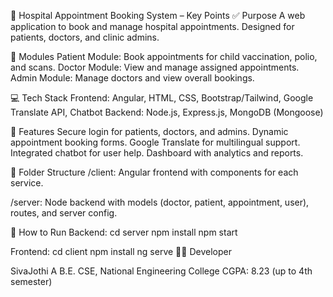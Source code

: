 🏥 Hospital Appointment Booking System – Key Points
✅ Purpose
A web application to book and manage hospital appointments.
Designed for patients, doctors, and clinic admins.

🧩 Modules
Patient Module: Book appointments for child vaccination, polio, and scans.
Doctor Module: View and manage assigned appointments.
Admin Module: Manage doctors and view overall bookings.

💻 Tech Stack
Frontend: Angular, HTML, CSS, Bootstrap/Tailwind, Google Translate API, Chatbot
Backend: Node.js, Express.js, MongoDB (Mongoose)

🔐 Features
Secure login for patients, doctors, and admins.
Dynamic appointment booking forms.
Google Translate for multilingual support.
Integrated chatbot for user help.
Dashboard with analytics and reports.

📂 Folder Structure
/client: Angular frontend with components for each service.

/server: Node backend with models (doctor, patient, appointment, user), routes, and server config.

🚀 How to Run
Backend:
cd server
npm install
npm start

Frontend:
cd client
npm install
ng serve
👩‍💻 Developer

SivaJothi A
B.E. CSE, National Engineering College
CGPA: 8.23 (up to 4th semester)

